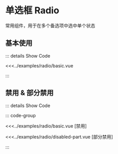 # 单选框 Radio

常用组件，用于在多个备选项中选中单个状态

## 基本使用

<radio-basic />

::: details Show Code

<<<../examples/radio/basic.vue

:::

## 禁用 & 部分禁用

<radio-disabled />

<radio-disabled-part />

::: details Show Code

::: code-group

<<<../examples/radio/basic.vue [禁用]

<<<../examples/radio/disabled-part.vue [部分禁用]

:::